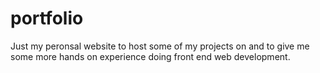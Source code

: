 # portfolio

Just my peronsal website to host some of my projects on and to give me some more hands on experience doing front end web development.

